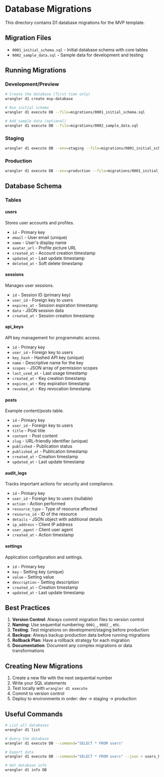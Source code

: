 # Database Migrations

This directory contains D1 database migrations for the MVP template.

## Migration Files

- `0001_initial_schema.sql` - Initial database schema with core tables
- `0002_sample_data.sql` - Sample data for development and testing

## Running Migrations

### Development/Preview

```bash
# Create the database (first time only)
wrangler d1 create mvp-database

# Run initial schema
wrangler d1 execute DB --file=migrations/0001_initial_schema.sql

# Add sample data (optional)
wrangler d1 execute DB --file=migrations/0002_sample_data.sql
```

### Staging

```bash
wrangler d1 execute DB --env=staging --file=migrations/0001_initial_schema.sql
```

### Production

```bash
wrangler d1 execute DB --env=production --file=migrations/0001_initial_schema.sql
```

## Database Schema

### Tables

#### users
Stores user accounts and profiles.

- `id` - Primary key
- `email` - User email (unique)
- `name` - User's display name
- `avatar_url` - Profile picture URL
- `created_at` - Account creation timestamp
- `updated_at` - Last update timestamp
- `deleted_at` - Soft delete timestamp

#### sessions
Manages user sessions.

- `id` - Session ID (primary key)
- `user_id` - Foreign key to users
- `expires_at` - Session expiration timestamp
- `data` - JSON session data
- `created_at` - Session creation timestamp

#### api_keys
API key management for programmatic access.

- `id` - Primary key
- `user_id` - Foreign key to users
- `key_hash` - Hashed API key (unique)
- `name` - Descriptive name for the key
- `scopes` - JSON array of permission scopes
- `last_used_at` - Last usage timestamp
- `created_at` - Key creation timestamp
- `expires_at` - Key expiration timestamp
- `revoked_at` - Key revocation timestamp

#### posts
Example content/posts table.

- `id` - Primary key
- `user_id` - Foreign key to users
- `title` - Post title
- `content` - Post content
- `slug` - URL-friendly identifier (unique)
- `published` - Publication status
- `published_at` - Publication timestamp
- `created_at` - Creation timestamp
- `updated_at` - Last update timestamp

#### audit_logs
Tracks important actions for security and compliance.

- `id` - Primary key
- `user_id` - Foreign key to users (nullable)
- `action` - Action performed
- `resource_type` - Type of resource affected
- `resource_id` - ID of the resource
- `details` - JSON object with additional details
- `ip_address` - Client IP address
- `user_agent` - Client user agent
- `created_at` - Action timestamp

#### settings
Application configuration and settings.

- `id` - Primary key
- `key` - Setting key (unique)
- `value` - Setting value
- `description` - Setting description
- `created_at` - Creation timestamp
- `updated_at` - Last update timestamp

## Best Practices

1. **Version Control**: Always commit migration files to version control
2. **Naming**: Use sequential numbering: `0001_`, `0002_`, etc.
3. **Testing**: Test migrations on development/staging before production
4. **Backups**: Always backup production data before running migrations
5. **Rollback Plan**: Have a rollback strategy for each migration
6. **Documentation**: Document any complex migrations or data transformations

## Creating New Migrations

1. Create a new file with the next sequential number
2. Write your SQL statements
3. Test locally with `wrangler d1 execute`
4. Commit to version control
5. Deploy to environments in order: dev → staging → production

## Useful Commands

```bash
# List all databases
wrangler d1 list

# Query the database
wrangler d1 execute DB --command="SELECT * FROM users"

# Export data
wrangler d1 execute DB --command="SELECT * FROM users" --json > users_backup.json

# Get database info
wrangler d1 info DB
```
